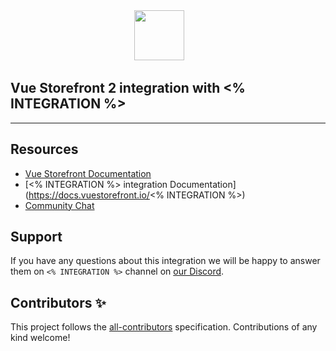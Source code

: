 <div align="center">
<img src="https://blog.vuestorefront.io/wp-content/uploads/2020/01/1QU9F6hQlFyHsJIbsdmt6FA.png" height="80px"/>  
</div>

## Vue Storefront 2 integration with <% INTEGRATION %>

------

<!-- ALL-CONTRIBUTORS-BADGE:START - Do not remove or modify this section -->
<!-- ALL-CONTRIBUTORS-BADGE:END -->

## Resources

- [Vue Storefront Documentation](https://docs.vuestorefront.io/v2/)
- [<% INTEGRATION %> integration Documentation](https://docs.vuestorefront.io/<% INTEGRATION %>)
- [Community Chat](https://discord.vuestorefront.io)

## Support

If you have any questions about this integration we will be happy to answer them on `<% INTEGRATION %>` channel on [our Discord](discord.vuestorefront.io).

## Contributors ✨

<!-- ALL-CONTRIBUTORS-LIST:START - Do not remove or modify this section -->

<!-- ALL-CONTRIBUTORS-LIST:END -->

This project follows the [all-contributors](https://github.com/all-contributors/all-contributors) specification. Contributions of any kind welcome!
